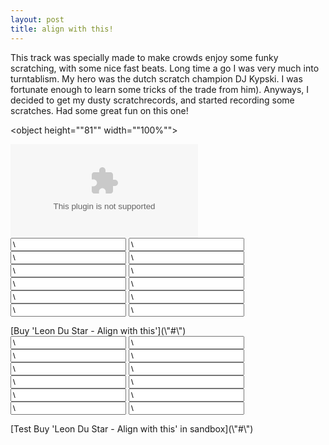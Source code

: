 ```yaml
---
layout: post
title: align with this!
---
```

This track was specially made to make crowds enjoy some funky scratching, with some nice fast beats. Long time a go I was very much into turntablism. My hero was the dutch scratch champion DJ Kypski. I was fortunate enough to learn some tricks of the trade from him). Anyways, I decided to get my dusty scratchrecords, and started recording some scratches. Had some great fun on this one!  
  

<object height="\"81\"" width="\"100%\"">
<param name="\"movie\"" value="\"http://player.soundcloud.com/player.swf?url=http%3A%2F%2Fapi.soundcloud.com%2Ftracks%2F9002945\"">
</param>
<param name="\"allowscriptaccess\"" value="\"always\"">
</param>
<embed allowscriptaccess="\"always\"" height="\"81\"" src="\"http://player.soundcloud.com/player.swf?url=http%3A%2F%2Fapi.soundcloud.com%2Ftracks%2F9002945\"" type="\"application/x-shockwave-flash\"" width="\"100%\"">
</embed>
</object>


<form action="\"https://www.paypal.com/cgi-bin/webscr\"" id="\"leon-du-star---align-with-this\"" method="\"post\"" style="\"\"">
<input name="\"custom\"" type="\"hidden\"" value="\"7\"">
</input>
<input name="\"cmd\"" type="\"hidden\"" value="\"_xclick\"">
</input>
<input align="" du="" name="\"item_name\"" star="" this="" type="\"hidden\"" value="\"Leon" with="">
</input>
<input name="\"business\"" type="\"hidden\"" value="\"info@leondustar.nl\"">
</input>
<input name="\"notify_url\"" type="\"hidden\"" value="\"/paypal\"">
</input>
<input name="\"return\"" type="\"hidden\"" value="\"/payment-succes\"">
</input>
<input name="\"return_url\"" type="\"hidden\"" value="\"/payment-succes\"">
</input>
<input name="\"cancel_return\"" type="\"hidden\"" value="\"/payment-cancel\"">
</input>
<input name="\"mc_currency\"" type="\"hidden\"" value="\"USD\"">
</input>
<input name="\"mc_gross\"" type="\"hidden\"" value="\"2.50\"">
</input>
<input name="\"amount\"" type="\"hidden\"" value="\"2.50\"">
</input>
<input name="\"rm\"" type="\"hidden\"" value="\"2\"">
</input>
</form>[Buy 'Leon Du Star - Align with this'](\"#\")  
  

<form action="\"https://www.sandbox.paypal.com/cgi-bin/webscr\"" id="\"leon-du-star---align-with-this_sandbox\"" method="\"post\"" style="\"\"">
<input name="\"custom\"" type="\"hidden\"" value="\"7\"">
</input>
<input name="\"cmd\"" type="\"hidden\"" value="\"_xclick\"">
</input>
<input align="" du="" name="\"item_name\"" star="" this="" type="\"hidden\"" value="\"Leon" with="">
</input>
<input name="\"business\"" type="\"hidden\"" value="\"paypal@leondustar.nl\"">
</input>
<input name="\"notify_url\"" type="\"hidden\"" value="\"/paypal\"">
</input>
<input name="\"return\"" type="\"hidden\"" value="\"/payment-succes\"">
</input>
<input name="\"return_url\"" type="\"hidden\"" value="\"/payment-succes\"">
</input>
<input name="\"cancel_return\"" type="\"hidden\"" value="\"/payment-cancel\"">
</input>
<input name="\"mc_currency\"" type="\"hidden\"" value="\"USD\"">
</input>
<input name="\"mc_gross\"" type="\"hidden\"" value="\"2.50\"">
</input>
<input name="\"amount\"" type="\"hidden\"" value="\"2.50\"">
</input>
<input name="\"rm\"" type="\"hidden\"" value="\"2\"">
</input>
</form>[Test Buy 'Leon Du Star - Align with this' in sandbox](\"#\")